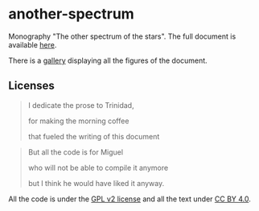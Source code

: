 # another-spectrum
Monography "The other spectrum of the stars". The full document is available [here](./final_document.pdf).

There is a [gallery](./gallery/README.md) displaying all the figures of the document.


## Licenses 

> I dedicate the prose to Trinidad,
>
> for making the morning coffee
>
> that fueled the writing of this document


> But all the code is for Miguel
> 
> who will not be able to compile it anymore
>
> but I think he would have liked it anyway.

All the code is under the [GPL v2 license](https://www.gnu.org/licenses/old-licenses/gpl-2.0.en.html) and all the text under [CC BY 4.0](https://creativecommons.org/licenses/by/4.0/).
